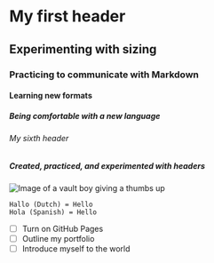 # My first header
## Experimenting with sizing
### Practicing to communicate with Markdown
#### Learning new formats
##### Being comfortable with a new language
###### My sixth header

##### Created, practiced, and experimented with headers

![Image of a vault boy giving a thumbs up](https://upload.wikimedia.org/wikipedia/en/6/61/Vault_Boy_artwork.png)

```
Hallo (Dutch) = Hello
Hola (Spanish) = Hello
```

- [ ] Turn on GitHub Pages
- [ ] Outline my portfolio
- [ ] Introduce myself to the world
